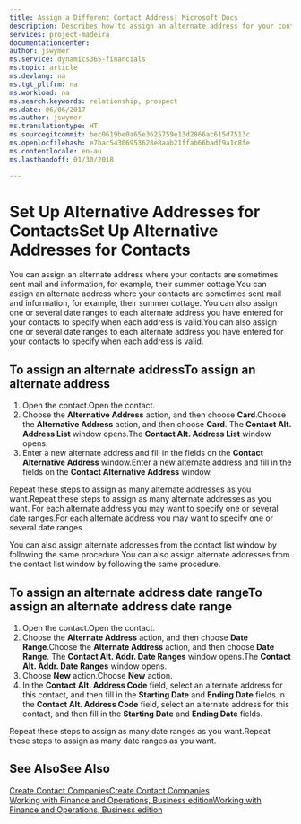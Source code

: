 ```yaml
---
title: Assign a Different Contact Address| Microsoft Docs
description: Describes how to assign an alternate address for your contacts or prospects, where they are sometimes sent information.
services: project-madeira
documentationcenter: 
author: jswymer
ms.service: dynamics365-financials
ms.topic: article
ms.devlang: na
ms.tgt_pltfrm: na
ms.workload: na
ms.search.keywords: relationship, prospect
ms.date: 06/06/2017
ms.author: jswymer
ms.translationtype: HT
ms.sourcegitcommit: bec0619be0a65e3625759e13d2866ac615d7513c
ms.openlocfilehash: e7bac54306953628e8aab21ffab66badf9a1c8fe
ms.contentlocale: en-au
ms.lasthandoff: 01/30/2018

---
```

# <a name="set-up-alternative-addresses-for-contacts"></a><span data-ttu-id="b0ba9-103">Set Up Alternative Addresses for Contacts</span><span class="sxs-lookup"><span data-stu-id="b0ba9-103">Set Up Alternative Addresses for Contacts</span></span>
<span data-ttu-id="b0ba9-104">You can assign an alternate address where your contacts are sometimes sent mail and information, for example, their summer cottage.</span><span class="sxs-lookup"><span data-stu-id="b0ba9-104">You can assign an alternate address where your contacts are sometimes sent mail and information, for example, their summer cottage.</span></span> <span data-ttu-id="b0ba9-105">You can also assign one or several date ranges to each alternate address you have entered for your contacts to specify when each address is valid.</span><span class="sxs-lookup"><span data-stu-id="b0ba9-105">You can also assign one or several date ranges to each alternate address you have entered for your contacts to specify when each address is valid.</span></span>

## <a name="to-assign-an-alternate-address"></a><span data-ttu-id="b0ba9-106">To assign an alternate address</span><span class="sxs-lookup"><span data-stu-id="b0ba9-106">To assign an alternate address</span></span>
1. <span data-ttu-id="b0ba9-107">Open the contact.</span><span class="sxs-lookup"><span data-stu-id="b0ba9-107">Open the contact.</span></span>
2. <span data-ttu-id="b0ba9-108">Choose the **Alternative Address** action, and then choose **Card**.</span><span class="sxs-lookup"><span data-stu-id="b0ba9-108">Choose the **Alternative Address** action, and then choose **Card**.</span></span> <span data-ttu-id="b0ba9-109">The **Contact Alt. Address List** window opens.</span><span class="sxs-lookup"><span data-stu-id="b0ba9-109">The **Contact Alt. Address List** window opens.</span></span>
3. <span data-ttu-id="b0ba9-110">Enter a new alternate address and fill in the fields on the **Contact Alternative Address** window.</span><span class="sxs-lookup"><span data-stu-id="b0ba9-110">Enter a new alternate address and fill in the fields on the **Contact Alternative Address** window.</span></span>

<span data-ttu-id="b0ba9-111">Repeat these steps to assign as many alternate addresses as you want.</span><span class="sxs-lookup"><span data-stu-id="b0ba9-111">Repeat these steps to assign as many alternate addresses as you want.</span></span> <span data-ttu-id="b0ba9-112">For each alternate address you may want to specify one or several date ranges.</span><span class="sxs-lookup"><span data-stu-id="b0ba9-112">For each alternate address you may want to specify one or several date ranges.</span></span>

<span data-ttu-id="b0ba9-113">You can also assign alternate addresses from the contact list window by following the same procedure.</span><span class="sxs-lookup"><span data-stu-id="b0ba9-113">You can also assign alternate addresses from the contact list window by following the same procedure.</span></span>

## <a name="to-assign-an-alternate-address-date-range"></a><span data-ttu-id="b0ba9-114">To assign an alternate address date range</span><span class="sxs-lookup"><span data-stu-id="b0ba9-114">To assign an alternate address date range</span></span>
1. <span data-ttu-id="b0ba9-115">Open the contact.</span><span class="sxs-lookup"><span data-stu-id="b0ba9-115">Open the contact.</span></span>
2. <span data-ttu-id="b0ba9-116">Choose the **Alternate Address** action, and then choose **Date Range**.</span><span class="sxs-lookup"><span data-stu-id="b0ba9-116">Choose the **Alternate Address** action, and then choose **Date Range**.</span></span> <span data-ttu-id="b0ba9-117">The **Contact Alt. Addr. Date Ranges** window opens.</span><span class="sxs-lookup"><span data-stu-id="b0ba9-117">The **Contact Alt. Addr. Date Ranges** window opens.</span></span>
3. <span data-ttu-id="b0ba9-118">Choose **New** action.</span><span class="sxs-lookup"><span data-stu-id="b0ba9-118">Choose **New** action.</span></span>
4. <span data-ttu-id="b0ba9-119">In the **Contact Alt. Address Code** field, select an alternate address for this contact, and then fill in the **Starting Date** and **Ending Date** fields.</span><span class="sxs-lookup"><span data-stu-id="b0ba9-119">In the **Contact Alt. Address Code** field, select an alternate address for this contact, and then fill in the **Starting Date** and **Ending Date** fields.</span></span>

<span data-ttu-id="b0ba9-120">Repeat these steps to assign as many date ranges as you want.</span><span class="sxs-lookup"><span data-stu-id="b0ba9-120">Repeat these steps to assign as many date ranges as you want.</span></span>

## <a name="see-also"></a><span data-ttu-id="b0ba9-121">See Also</span><span class="sxs-lookup"><span data-stu-id="b0ba9-121">See Also</span></span>
[<span data-ttu-id="b0ba9-122">Create Contact Companies</span><span class="sxs-lookup"><span data-stu-id="b0ba9-122">Create Contact Companies</span></span>](marketing-create-contact-companies.md)  
[<span data-ttu-id="b0ba9-123">Working with Finance and Operations, Business edition</span><span class="sxs-lookup"><span data-stu-id="b0ba9-123">Working with Finance and Operations, Business edition</span></span>](ui-work-product.md)

